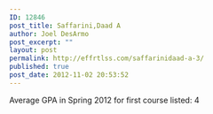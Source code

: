 ```yaml
---
ID: 12846
post_title: Saffarini,Daad A
author: Joel DesArmo
post_excerpt: ""
layout: post
permalink: http://effrtlss.com/saffarinidaad-a-3/
published: true
post_date: 2012-11-02 20:53:52
---
```

<p>Average GPA in Spring 2012 for first course listed: 4</p>